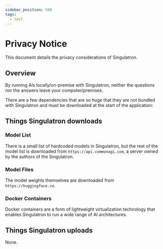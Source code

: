 ```yaml
---
sidebar_position: 500
tags:
  - test
---
```


# Privacy Notice

This document details the privacy considerations of Singulatron.

## Overview

By running AIs locally/on-premise with Singulatron, neither the questions nor the answers leave your computer/premises.

There are a few dependencies that are so huge that they are not bundled with Singulatron and must be downloaded at the start of the application:

## Things Singulatron downloads

### Model List

There is a small list of hardcoded models in Singulatron, but the rest of the model list is downloaded from `https://api.commonagi.com`, a server owned by the authors of the Singulatron.

### Model Files

The model weights themselves are downloaded from `https://huggingface.co`.

### Docker Containers

Docker containers are a form of lightweight virtualization technology that enables Singulatron to run a wide range of AI architectures.

## Things Singulatron uploads

None.
